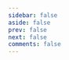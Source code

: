 ```yaml
---
sidebar: false
aside: false
prev: false
next: false
comments: false
---
```


<script setup>
import TagList from "../../.vitepress/theme/vue/Tag.vue";
</script>

<TagList />